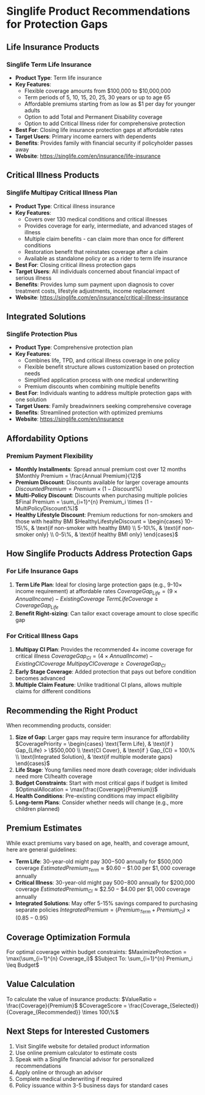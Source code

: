 # Singlife Product Recommendations for Protection Gaps

## Life Insurance Products

### Singlife Term Life Insurance
- **Product Type**: Term life insurance
- **Key Features**:
  - Flexible coverage amounts from $100,000 to $10,000,000
  - Term periods of 5, 10, 15, 20, 25, 30 years or up to age 65
  - Affordable premiums starting from as low as $1 per day for younger adults
  - Option to add Total and Permanent Disability coverage
  - Option to add Critical Illness rider for comprehensive protection
- **Best For**: Closing life insurance protection gaps at affordable rates
- **Target Users**: Primary income earners with dependents
- **Benefits**: Provides family with financial security if policyholder passes away
- **Website**: https://singlife.com/en/insurance/life-insurance

## Critical Illness Products

### Singlife Multipay Critical Illness Plan
- **Product Type**: Critical illness insurance
- **Key Features**:
  - Covers over 130 medical conditions and critical illnesses
  - Provides coverage for early, intermediate, and advanced stages of illness
  - Multiple claim benefits - can claim more than once for different conditions
  - Restoration benefit that reinstates coverage after a claim
  - Available as standalone policy or as a rider to term life insurance
- **Best For**: Closing critical illness protection gaps
- **Target Users**: All individuals concerned about financial impact of serious illness
- **Benefits**: Provides lump sum payment upon diagnosis to cover treatment costs, lifestyle adjustments, income replacement
- **Website**: https://singlife.com/en/insurance/critical-illness-insurance

## Integrated Solutions

### Singlife Protection Plus
- **Product Type**: Comprehensive protection plan
- **Key Features**:
  - Combines life, TPD, and critical illness coverage in one policy
  - Flexible benefit structure allows customization based on protection needs
  - Simplified application process with one medical underwriting
  - Premium discounts when combining multiple benefits
- **Best For**: Individuals wanting to address multiple protection gaps with one solution
- **Target Users**: Family breadwinners seeking comprehensive coverage
- **Benefits**: Streamlined protection with optimized premiums
- **Website**: https://singlife.com/en/insurance

## Affordability Options

### Premium Payment Flexibility
- **Monthly Installments**: Spread annual premium cost over 12 months
  $Monthly Premium = \frac{Annual Premium}{12}$
- **Premium Discount**: Discounts available for larger coverage amounts
  $Discounted Premium = Premium \times (1 - Discount\%)$
- **Multi-Policy Discount**: Discounts when purchasing multiple policies
  $Final Premium = \sum_{i=1}^{n} Premium_i \times (1 - MultiPolicyDiscount\%)$
- **Healthy Lifestyle Discount**: Premium reductions for non-smokers and those with healthy BMI
  $HealthyLifestyleDiscount = \begin{cases}
  10-15\%, & \text{if non-smoker with healthy BMI} \\
  5-10\%, & \text{if non-smoker only} \\
  0-5\%, & \text{if healthy BMI only}
  \end{cases}$

## How Singlife Products Address Protection Gaps

### For Life Insurance Gaps
1. **Term Life Plan**: Ideal for closing large protection gaps (e.g., 9-10× income requirement) at affordable rates
   $CoverageGap_{Life} = (9 \times AnnualIncome) - ExistingCoverage$
   $TermLifeCoverage \geq CoverageGap_{Life}$
2. **Benefit Right-sizing**: Can tailor exact coverage amount to close specific gap

### For Critical Illness Gaps
1. **Multipay CI Plan**: Provides the recommended 4× income coverage for critical illness
   $CoverageGap_{CI} = (4 \times AnnualIncome) - ExistingCICoverage$
   $MultipayCICoverage \geq CoverageGap_{CI}$
2. **Early Stage Coverage**: Added protection that pays out before condition becomes advanced
3. **Multiple Claim Feature**: Unlike traditional CI plans, allows multiple claims for different conditions

## Recommending the Right Product

When recommending products, consider:
1. **Size of Gap**: Larger gaps may require term insurance for affordability
   $CoveragePriority = \begin{cases}
   \text{Term Life}, & \text{if } Gap_{Life} > \$500,000 \\
   \text{CI Cover}, & \text{if } Gap_{CI} = 100\% \\
   \text{Integrated Solution}, & \text{if multiple moderate gaps}
   \end{cases}$
2. **Life Stage**: Young families need more death coverage; older individuals need more CI/health coverage
3. **Budget Constraints**: Start with most critical gaps if budget is limited
   $OptimalAllocation = \max(\frac{Coverage}{Premium})$
4. **Health Conditions**: Pre-existing conditions may impact eligibility
5. **Long-term Plans**: Consider whether needs will change (e.g., more children planned)

## Premium Estimates

While exact premiums vary based on age, health, and coverage amount, here are general guidelines:
- **Term Life**: 30-year-old might pay $300-$500 annually for $500,000 coverage
  $EstimatedPremium_{Term} \approx \$0.60 - \$1.00 \text{ per } \$1,000 \text{ coverage annually}$
- **Critical Illness**: 30-year-old might pay $500-$800 annually for $200,000 coverage
  $EstimatedPremium_{CI} \approx \$2.50 - \$4.00 \text{ per } \$1,000 \text{ coverage annually}$
- **Integrated Solutions**: May offer 5-15% savings compared to purchasing separate policies
  $IntegratedPremium = (Premium_{Term} + Premium_{CI}) \times (0.85 - 0.95)$

## Coverage Optimization Formula

For optimal coverage within budget constraints:
$MaximizeProtection = \max(\sum_{i=1}^{n} Coverage_i)$
$Subject To: \sum_{i=1}^{n} Premium_i \leq Budget$

## Value Calculation

To calculate the value of insurance products:
$ValueRatio = \frac{Coverage}{Premium}$
$CoverageScore = \frac{Coverage_{Selected}}{Coverage_{Recommended}} \times 100\%$

## Next Steps for Interested Customers

1. Visit Singlife website for detailed product information
2. Use online premium calculator to estimate costs
3. Speak with a Singlife financial advisor for personalized recommendations
4. Apply online or through an advisor
5. Complete medical underwriting if required
6. Policy issuance within 3-5 business days for standard cases 
